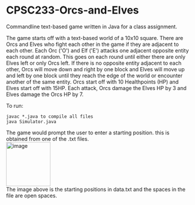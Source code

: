 # CPSC233-Orcs-and-Elves
Commandline text-based game written in Java for a class assignment.

The game starts off with a text-based world of a 10x10 square. There are Orcs and Elves who fight each other in the game if they are adjacent to each other. Each Orc ('O') and Elf ('E') attacks one adjacent opposite entity each round at random. This goes on each round until either there are only Elves left or only Orcs left. If there is no opposite entity adjacent to each other, Orcs will move down and right by one block and Elves will move up and left by one block until they reach the edge of the world or encounter another of the same entity. Orcs start off with 10 Healthpoints (HP) and Elves start off with 15HP. Each attack, Orcs damage the Elves HP by 3 and Elves damage the Orcs HP by 7.
 

To run:
```
javac *.java to compile all files
java Simulator.java
   ```
   
The game would prompt the user to enter a starting position. this is obtained from one of the .txt files. \
<img width="120" alt="image" src="https://user-images.githubusercontent.com/79016649/213525220-2267f9ec-a646-4cc3-83fb-e289e3cdd1ac.png"> \
The image above is the starting positions in data.txt and the spaces in the file are open spaces.
